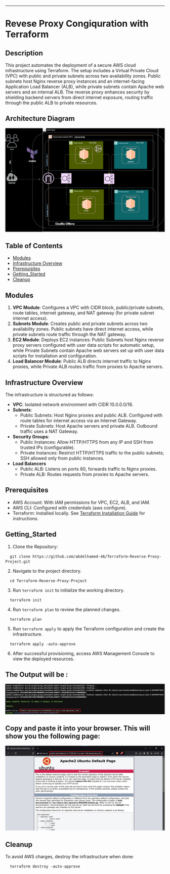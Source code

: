 ---

# Revese Proxy Congiquration with Terraform

## Description
This project automates the deployment of a secure AWS cloud infrastructure using Terraform. The setup includes a Virtual Private Cloud (VPC) with public and private subnets across two availability zones. Public subnets host Nginx reverse proxy instances and an internet-facing Application Load Balancer (ALB), while private subnets contain Apache web servers and an internal ALB. The reverse proxy enhances security by shielding backend servers from direct internet exposure, routing traffic through the public ALB to private resources.
## Architecture Diagram
![](ScreenShots/aws_terraform.drawio.svg)

## Table of Contents
- [Modules](#modules)
- [Infrastructure Overview](#infrastructure-overview)
- [Prerequisites](#prerequisites)
- [Getting_Started](#Getting_Started)
- [Cleanup](#Cleanup)


## Modules
1. **VPC Module**: Configures a VPC with CIDR block, public/private subnets, route tables, internet gateway, and NAT gateway (for private subnet internet access).
2. **Subnets Module**: Creates public and private subnets across two availability zones. Public subnets have direct internet access, while private subnets route traffic through the NAT gateway.
3. **EC2 Module**: Deploys EC2 instances: Public Subnets host Nginx reverse proxy servers configured with user data scripts for automatic setup, while Private Subnets contain Apache web servers set up with user data scripts for installation and configuration.
4. **Load Balancer Module**: Public ALB directs internet traffic to Nginx proxies, while Private ALB routes traffic from proxies to Apache servers.

## Infrastructure Overview
The infrastructure is structured as follows:

- **VPC**: Isolated network environment with CIDR 10.0.0.0/16.
- **Subnets**:
  - Public Subnets: Host Nginx proxies and public ALB. Configured with route tables for internet access via an Internet Gateway.
  - Private Subnets: Host Apache servers and private ALB. Outbound traffic uses a NAT Gateway.
- **Security Groups**:
  - Public Instances: Allow HTTP/HTTPS from any IP and SSH from trusted IPs (configurable).
  - Private Instances: Restrict HTTP/HTTPS traffic to the public subnets; SSH allowed only from public instances.
- **Load Balancers**
  - Public ALB: Listens on ports 80, forwards traffic to Nginx proxies.
  - Private ALB: Routes requests from proxies to Apache servers.

## Prerequisites
- AWS Account: With IAM permissions for VPC, EC2, ALB, and IAM.
- AWS CLI: Configured with credentials (aws configure).
- Terraform: Installed locally. See [Terraform Installation Guide](https://learn.hashicorp.com/tutorials/terraform/install-cli) for instructions.

## Getting_Started
1. Clone the Repository:
  ```
    git clone https://github.com/abdelhamed-4A/Terraform-Reverse-Proxy-Project.git
  ```
2. Navigate to the project directory.
  ```
    cd Terraform-Reverse-Proxy-Project
  ```
3. Run `terraform init` to initialize the working directory.
  ```
    terraform init
  ```
4. Run `terraform plan` to review the planned changes.
  ```
    terraform plan
  ```
5. Run `terraform apply` to apply the Terraform configuration and create the infrastructure.
  ```
    terraform apply -auto-approve
  ```
6. After successful provisioning, access AWS Management Console to view the deployed resources.

## The Output will be :

![](ScreenShots/public_lb_dns.jpg)

## Copy and paste it into your browser. This will show you the following page:

![](ScreenShots/apache.jpg)


## Cleanup
To avoid AWS charges, destroy the infrastructure when done:
  ```
    terraform destroy -auto-approve
  ```
